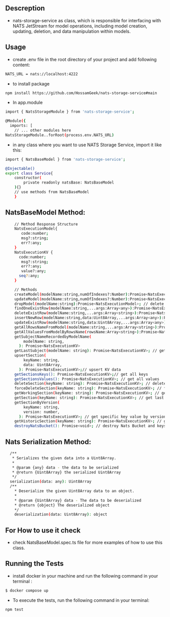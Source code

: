 ## Descreption

- nats-storage-service as class, which is responsible for interfacing with NATS JetStream for model operations, including model creation, updating, deletion, and data manipulation within models.


## Usage
- create .env file in the root directory of your project and add following content:
```bash
NATS_URL = nats://localhost:4222
```
- to install package
```bash
npm install https://github.com/HossamGeek/nats-storage-service#main

```
- In app.module
```bash
import { NatsStorageModule } from 'nats-storage-service';

@Module({
  imports: [
    // ... other modules here
NatsStorageModule..forRoot(process.env.NATS_URL)
```
- in any class  where you want to use NATS Storage Service, import it like this:
```bash
import { NatsBaseModel } from 'nats-storage-service';

@Injectable()
export class Service{
    constructor(
        private readonly natsBase: NatsBaseModel
    ){}
    // use methods from NatsBaseModel
    }
```

## NatsBaseModel Method:
```bash
    // Method Response Structure  
    NatsExecutionModel{
       code:number; 
       msg?:string;   
       err?:any; 
    }
    NatsExecutionKV {
      code:number; 
       msg?:string;   
       err?:any; 
       value?:any;
      seq?:any;
    }

    // Methods
    createModel(modelName:string,numOfIndexes?:Number):Promise<NatsExecutionModel>; // create new model instance in the data store
    updateModel(modelName:string,numOfIndexes?:Number):Promise<NatsExecutionModel>; // update model instance in the data store
    dropModel(modelName:string):Promise<NatsExecutionModel>; // delete model instance in the data store
    findOneExistRow(modelName:string,...args:Array<any>):Promise<NatsExecutionKV>; // find instance in the data store
    deleteExistRow(modelName:string,...args:Array<string>):Promise<NatsExecutionKV>; // delete instance in the data store by filter index and data
    insertNewRow(modelName:string,data:Uint8Array,...args:Array<any>):Promise<NatsExecutionKV>;// insert new row in to the model
    updateExistRow(modelName:string,data:Uint8Array,...args:Array<any>):Promise<NatsExecutionKV>;// update exist row in the model
    getAllRowsNameFromModel(modelName:string,...args:Array<string>):Promise<NatsExecutionKV>; // get all rows name from model
    getAllValuesFromModelByRowsName(rowsName:Array<string>):Promise<NatsExecutionKV>; // get all values from model by rows name
    getSubjectNameRecordedbyModelName(
        modelName: string,
      ): Promise<NatsExecutionKV>
    getLastSubject(modelName: string): Promise<NatsExecutionKV>; // get last subject from the stream
    upsertSection(
        keyName: string,
        data: Uint8Array,
      ): Promise<NatsExecutionKV>;// upsert KV data
    getSectionsKeys(): Promise<NatsExecutionKV>;// get all keys
    getSectionsValues(): Promise<NatsExecutionKV>; // get all values
    deleteSection(keyName: string): Promise<NatsExecutionKV>; // delete KV data by key Name
    forceDeleteSection(keyName: string): Promise<NatsExecutionKV>; // force delete KV data by key Name
    getWorkingSection(keyName: string): Promise<NatsExecutionKV>; // get working Key
    getSection(keyName: string): Promise<NatsExecutionKV>; // get last version number and value for specific key modified
    getSectionByVersion(
        keyName: string,
        version: number,
      ): Promise<NatsExecutionKV>; // get specific key value by version modified
    getHistoricSection(keyName: string): Promise<NatsExecutionKV>; // get historic of modified specific section
    destroyNatsBucket(): Promise<void>; // destroy Nats Bucket and keys values

```


## Nats Serialization Method:
```bash
  /**
   * Serializes the given data into a Uint8Array.
   *
   * @param {any} data - the data to be serialized
   * @return {Uint8Array} the serialized Uint8Array
   */
  serialization(data: any): Uint8Array
  /**
    * Deserialize the given Uint8Array data to an object.
    *
    * @param {Uint8Array} data - The data to be deserialized
    * @return {object} The deserialized object
    */
    deserialization(data: Uint8Array): object 
```


## For How to use it check 

- check NatsBaseModel.spec.ts file  for more examples of how to use this class.

## Running the Tests
- install docker in your machine and run the following command in your terminal :
```bash
$ docker compose up
```
- To execute the tests, run the following command in your terminal:
```bash
npm test
```

